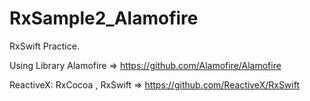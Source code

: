 # RxSample2_Alamofire

RxSwift Practice.

Using Library 
Alamofire => https://github.com/Alamofire/Alamofire

ReactiveX: RxCocoa , RxSwift => https://github.com/ReactiveX/RxSwift

